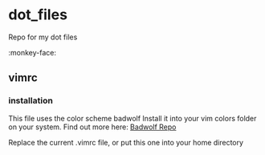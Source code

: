 # dot_files
Repo for my dot files

:monkey-face:
## vimrc
### installation
This file uses the color scheme badwolf
Install it into your vim colors folder on your system.
Find out more here: [Badwolf Repo](https://github.com/sjl/badwolf)

Replace the current .vimrc file, or put this one into your home directory

